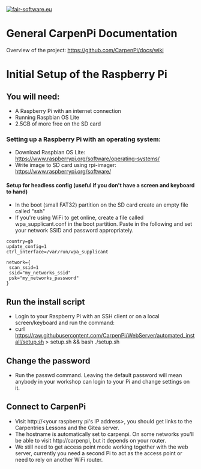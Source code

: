 [![fair-software.eu](https://img.shields.io/badge/fair--software.eu-%E2%97%8F%20%20%E2%97%8F%20%20%E2%97%8B%20%20%E2%97%8B%20%20%E2%97%8B-orange)](https://fair-software.eu)

# General CarpenPi Documentation
Overview of the project: https://github.com/CarpenPi/docs/wiki

# Initial Setup of the Raspberry Pi

## You will need:
* A Raspberry Pi with an internet connection
* Running Raspbian OS Lite
* 2.5GB of more free on the SD card

### Setting up a Raspberry Pi with an operating system:
* Download Raspbian OS Lite: https://www.raspberrypi.org/software/operating-systems/
* Write image to SD card using rpi-imager: https://www.raspberrypi.org/software/

#### Setup for headless config (useful if you don't have a screen and keyboard to hand)
* In the boot (small FAT32) partition on the SD card create an empty file called "ssh"
* If you're using WiFi to get online, create a file called wpa_supplicant.conf in the boot partition. Paste in the following and set your network SSID and password appropriately.

```
country=gb
update_config=1
ctrl_interface=/var/run/wpa_supplicant

network={
 scan_ssid=1
 ssid="my_networks_ssid"
 psk="my_networks_password"
}
```

## Run the install script
* Login to your Raspberry Pi with an SSH client or on a local screen/keyboard and run the command:
* curl https://raw.githubusercontent.com/CarpenPi/WebServer/automated_install/setup.sh > setup.sh && bash ./setup.sh

## Change the password
* Run the passwd command. Leaving the default password will mean anybody in your workshop can login to your Pi and change settings on it.

## Connect to CarpenPi
* Visit http://<your raspberry pi's IP address>, you should get links to the Carpentries Lessons and the Gitea server.
* The hostname is automatically set to carpenpi. On some networks you'll be able to visit http://carpenpi, but it depends on your router.
* We still need to get access point mode working together with the web server, currently you need a second Pi to act as the access point or need to rely on another WiFi router.
